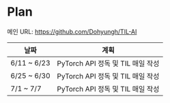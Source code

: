 # Plan

메인 URL: https://github.com/Dohyungh/TIL-AI

|날짜|계획|
|-|-|
|6/11 ~ 6/23|PyTorch API 정독 및 TIL 매일 작성|
|6/25 ~ 6/30|PyTorch API 정독 및 TIL 매일 작성|
|7/1 ~ 7/7|PyTorch API 정독 및 TIL 매일 작성|